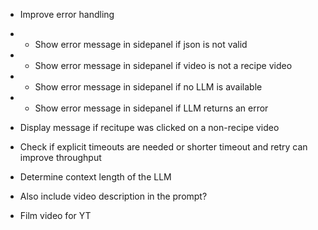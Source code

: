 - Improve error handling
- - Show error message in sidepanel if json is not valid
- - Show error message in sidepanel if video is not a recipe video
- - Show error message in sidepanel if no LLM is available
- - Show error message in sidepanel if LLM returns an error

- Display message if recitupe was clicked on a non-recipe video
- Check if explicit timeouts are needed or shorter timeout and retry can improve throughput
- Determine context length of the LLM
- Also include video description in the prompt?
- Film video for YT